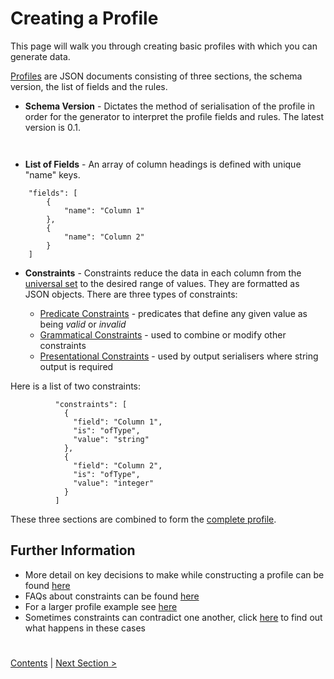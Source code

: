 # Creating a Profile

This page will walk you through creating basic profiles with which you can generate data.

[Profiles](../UserGuide.md#profiles) are JSON documents consisting of three sections, the schema version, the list 
of fields and the rules.

- **Schema Version** - Dictates the method of serialisation of the profile in order for the generator to 
interpret the profile fields and rules. The latest version is 0.1.
```
    
```
- **List of Fields** - An array of column headings is defined with unique "name" keys.
```
    "fields": [
        {
            "name": "Column 1"
        },
        {
            "name": "Column 2"
        }
    ]
```
- **Constraints** - Constraints reduce the data in each column from the [universal set](../SetRestrictionAndGeneration.md)
to the desired range of values. They are formatted as JSON objects. There are three types of constraints: 

    - [Predicate Constraints](../UserGuide.md#Predicate-constraints) - predicates that define any given value as being 
    _valid_ or _invalid_
    - [Grammatical Constraints](../UserGuide.md#Grammatical-constraints) - used to combine or modify other constraints
    - [Presentational Constraints](../UserGuide.md#Presentational-constraints) - used by output serialisers where
     string output is required 
     
Here is a list of two constraints:
    
```
          "constraints": [
            {
              "field": "Column 1",
              "is": "ofType",
              "value": "string"
            },
            {
              "field": "Column 2",
              "is": "ofType",
              "value": "integer"
            }
          ]

```


These three sections are combined to form the [complete profile](ExampleProfile1.json).

## Further Information 
* More detail on key decisions to make while constructing a profile can be found [here](../../developer/KeyDecisions.md)
* FAQs about constraints can be found [here](../FrequentlyAskedQuestions.md)
* For a larger profile example see [here](../Schema.md)
* Sometimes constraints can contradict one another, click [here](../Contradictions.md) to find out what happens in these cases

#

[Contents](StepByStepInstructions.md) | [Next Section >](GeneratingData.md)
